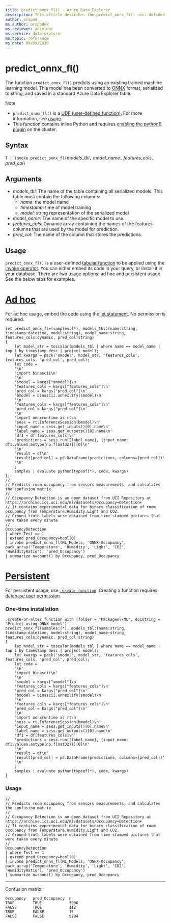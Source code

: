 ```yaml
---
title: predict_onnx_fl() - Azure Data Explorer
description: This article describes the predict_onnx_fl() user-defined function in Azure Data Explorer.
author: orspod
ms.author: orspodek
ms.reviewer: adieldar
ms.service: data-explorer
ms.topic: reference
ms.date: 09/09/2020
---
```

# predict_onnx_fl()

The function `predict_onnx_fl()` predicts using an existing trained machine learning model. This model has been converted to [ONNX](https://onnx.ai/) format, serialized to string, and saved in a standard Azure Data Explorer table.

> [!NOTE]
> * `predict_onnx_fl()` is a [UDF (user-defined function)](../query/functions/user-defined-functions.md). For more information, see [usage](#usage).
> * This function contains inline Python and requires [enabling the python() plugin](../query/pythonplugin.md#enable-the-plugin) on the cluster.

## Syntax

`T | invoke predict_onnx_fl(`*models_tbl*`,` *model_name*`,` *features_cols*`,` *pred_col*`)`

## Arguments

* *models_tbl*: The name of the table containing all serialized models. This table must contain the following columns:
    * *name*: the model name
    * *timestamp*: time of model training
    * *model*: string representation of the serialized model
* *model_name*: The name of the specific model to use.
* *features_cols*: Dynamic array containing the names of the features columns that are used by the model for prediction.
* *pred_col*: The name of the column that stores the predictions.

## Usage

`predict_onnx_fl()` is a user-defined [tabular function](../query/functions/user-defined-functions.md#tabular-function) to be applied using the [invoke operator](../query/invokeoperator.md). You can either embed its code in your query, or install it in your database. There are two usage options: ad hoc and persistent usage. See the below tabs for examples.

# [Ad hoc](#tab/adhoc)

For ad hoc usage, embed the code using the [let statement](../query/letstatement.md). No permission is required.

<!-- csl: https://help.kusto.windows.net:443/Samples -->
```kusto
let predict_onnx_fl=(samples:(*), models_tbl:(name:string, timestamp:datetime, model:string), model_name:string, features_cols:dynamic, pred_col:string)
{
    let model_str = toscalar(models_tbl | where name == model_name | top 1 by timestamp desc | project model);
    let kwargs = pack('smodel', model_str, 'features_cols', features_cols, 'pred_col', pred_col);
    let code =
    '\n'
    'import binascii\n'
    '\n'
    'smodel = kargs["smodel"]\n'
    'features_cols = kargs["features_cols"]\n'
    'pred_col = kargs["pred_col"]\n'
    'bmodel = binascii.unhexlify(smodel)\n'
    '\n'
    'features_cols = kargs["features_cols"]\n'
    'pred_col = kargs["pred_col"]\n'
    '\n'
    'import onnxruntime as rt\n'
    'sess = rt.InferenceSession(bmodel)\n'
    'input_name = sess.get_inputs()[0].name\n'
    'label_name = sess.get_outputs()[0].name\n'
    'df1 = df[features_cols]\n'
    'predictions = sess.run([label_name], {input_name: df1.values.astype(np.float32)})[0]\n'
    '\n'
    'result = df\n'
    'result[pred_col] = pd.DataFrame(predictions, columns=[pred_col])'
    '\n'
    ;
    samples | evaluate python(typeof(*), code, kwargs)
};
//
// Predicts room occupancy from sensors measurements, and calculates the confusion matrix
//
// Occupancy Detection is an open dataset from UCI Repository at https://archive.ics.uci.edu/ml/datasets/Occupancy+Detection+
// It contains experimental data for binary classification of room occupancy from Temperature,Humidity,Light and CO2.
// Ground-truth labels were obtained from time stamped pictures that were taken every minute
//
OccupancyDetection 
| where Test == 1
| extend pred_Occupancy=bool(0)
| invoke predict_onnx_fl(ML_Models, 'ONNX-Occupancy', pack_array('Temperature', 'Humidity', 'Light', 'CO2', 'HumidityRatio'), 'pred_Occupancy')
| summarize n=count() by Occupancy, pred_Occupancy
```

# [Persistent](#tab/persistent)

For persistent usage, use [`.create function`](../management/create-function.md). Creating a function requires [database user permission](../management/access-control/role-based-authorization.md).

### One-time installation

<!-- csl: https://help.kusto.windows.net:443/Samples -->
```kusto
.create-or-alter function with (folder = "Packages\\ML", docstring = "Predict using ONNX model")
predict_onnx_fl(samples:(*), models_tbl:(name:string, timestamp:datetime, model:string), model_name:string, features_cols:dynamic, pred_col:string)
{
    let model_str = toscalar(models_tbl | where name == model_name | top 1 by timestamp desc | project model);
    let kwargs = pack('smodel', model_str, 'features_cols', features_cols, 'pred_col', pred_col);
    let code =
    '\n'
    'import binascii\n'
    '\n'
    'smodel = kargs["smodel"]\n'
    'features_cols = kargs["features_cols"]\n'
    'pred_col = kargs["pred_col"]\n'
    'bmodel = binascii.unhexlify(smodel)\n'
    '\n'
    'features_cols = kargs["features_cols"]\n'
    'pred_col = kargs["pred_col"]\n'
    '\n'
    'import onnxruntime as rt\n'
    'sess = rt.InferenceSession(bmodel)\n'
    'input_name = sess.get_inputs()[0].name\n'
    'label_name = sess.get_outputs()[0].name\n'
    'df1 = df[features_cols]\n'
    'predictions = sess.run([label_name], {input_name: df1.values.astype(np.float32)})[0]\n'
    '\n'
    'result = df\n'
    'result[pred_col] = pd.DataFrame(predictions, columns=[pred_col])'
    '\n'
    ;
    samples | evaluate python(typeof(*), code, kwargs)
}
```

### Usage

<!-- csl: https://help.kusto.windows.net:443/Samples -->
```kusto
//
// Predicts room occupancy from sensors measurements, and calculates the confusion matrix
//
// Occupancy Detection is an open dataset from UCI Repository at https://archive.ics.uci.edu/ml/datasets/Occupancy+Detection+
// It contains experimental data for binary classification of room occupancy from Temperature,Humidity,Light and CO2.
// Ground-truth labels were obtained from time stamped pictures that were taken every minute
//
OccupancyDetection 
| where Test == 1
| extend pred_Occupancy=bool(0)
| invoke predict_onnx_fl(ML_Models, 'ONNX-Occupancy', pack_array('Temperature', 'Humidity', 'Light', 'CO2', 'HumidityRatio'), 'pred_Occupancy')
| summarize n=count() by Occupancy, pred_Occupancy
```

---

Confusion matrix:
<!-- csl: https://help.kusto.windows.net:443/Samples -->
```kusto
Occupancy	pred_Occupancy	n
TRUE	    TRUE	        3006
FALSE	    TRUE	        112
TRUE	    FALSE	        15
FALSE	    FALSE	        9284
```

